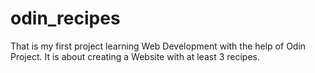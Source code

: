 # odin_recipes

That is my first project learning Web Development with the help of Odin Project. It is about creating a Website with at least 3 recipes.